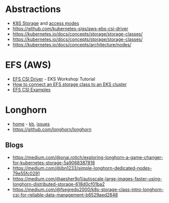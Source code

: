 # Abstractions
- [K8S Storage](https://kubernetes.io/docs/concepts/storage/) and [access modes](https://kubernetes.io/docs/concepts/storage/persistent-volumes/#access-modes)
- https://github.com/kubernetes-sigs/aws-ebs-csi-driver
- https://kubernetes.io/docs/concepts/storage/storage-classes/
- https://kubernetes.io/docs/concepts/storage/storage-classes/
- https://kubernetes.io/docs/concepts/architecture/nodes/

# EFS (AWS)
- [EFS CSI Driver](https://www.eksworkshop.com/docs/fundamentals/storage/efs/efs-csi-driver) - EKS Workshop Tutorial
- [How to connect an EFS storage class to an EKS cluster](https://octopus.com/blog/efs-eks)
- [EFS CSI Examples](https://github.com/kubernetes-sigs/aws-efs-csi-driver/blob/master/docs/README.md#examples)

# Longhorn 
- [home](https://longhorn.io/) - [kb](https://longhorn.io/kb/), [issues](https://github.com/longhorn/longhorn/issues)
- https://github.com/longhorn/longhorn

## Blogs
- https://medium.com/@onai.rotich/exploring-longhorn-a-game-changer-for-kubernetes-storage-5a9068387818
- https://medium.com/@jbn1233/simple-longhorn-dedicated-nodes-79e55fc0291
- https://medium.com/@aesher9o1/autoscale-large-images-faster-using-longhorn-distributed-storage-618d0cf01ba2
- https://medium.com/@fsegredo2000/k8s-storage-class-intro-longhorn-csi-for-reliable-data-management-b6529aed2848
